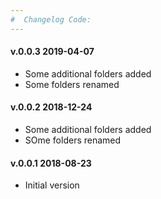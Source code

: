 ```yaml
--- 
#  Changelog Code:
---
```

<h4>v.0.0.3 2019-04-07</h4>
<ul>
<li>Some additional folders added</li>
<li>Some folders renamed</li>
</ul>

<h4>v.0.0.2 2018-12-24</h4>
<ul>
<li>Some additional folders added</li>
<li>SOme folders renamed</li>
</ul>

<h4>v.0.0.1 2018-08-23</h4>
<ul>
<li>Initial version</li>
</ul>
